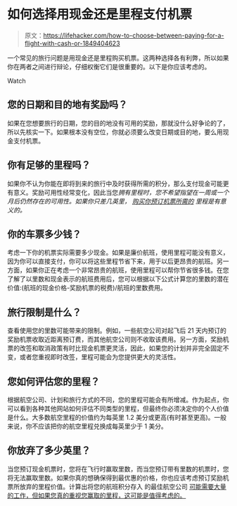 # 如何选择用现金还是里程支付机票

> 原文：<https://lifehacker.com/how-to-choose-between-paying-for-a-flight-with-cash-or-1849404623>

一个常见的旅行问题是用现金还是里程购买机票。这两种选择各有利弊，所以如果你在两者之间进行辩论，仔细权衡它们是很重要的。以下是你应该考虑的。

Watch

## **您的日期和目的地有奖励吗？**

如果在您想要旅行的日期，您的目的地没有可用的奖励，那就没什么好争论的了，所以先核实一下。如果根本没有空位，你就必须要么改变日期或目的地，要么用现金支付机票。

## 你有足够的里程吗？

如果你不认为你能在即将到来的旅行中及时获得所需的积分，那么支付现金可能更有意义。奖励可用性经常变化，因此当您*拥有里程时，您不希望指望在一周或一个月后仍然存在的可用性。如果你只差几英里， [购买你预订机票所需的](https://lifehacker.com/when-buying-points-and-miles-is-a-good-idea-and-when-i-1849389765) 里程是有意义的。*

## 你的车票多少钱？

考虑一下你的机票实际需要多少现金。如果是廉价航班，使用里程可能没有意义，因为你可以直接支付，你可以将这些里程节省下来，用于以后更昂贵的航班。另一方面，如果你正在考虑一个非常昂贵的航班，使用里程可以帮你节省很多钱。在您了解了以里数和现金表示的航班费用后，您可以根据以下公式计算您的里数的潜在价值:(航班的现金价格-奖励机票的税费)/航班的里数费用。

## 旅行限制是什么？

查看使用您的里数可能带来的限制。例如，一些航空公司对起飞后 21 天内预订的奖励机票收取近距离预订费，而其他航空公司则不收取该费用。另一方面，奖励机票的改签和取消政策有时比现金机票更灵活，因此，如果您的计划并非完全固定不变，或者您重视即时改签，里程可能会为您提供更大的灵活性。

## 您如何评估您的里程？

根据航空公司、计划和旅行方式的不同，您的里程可能会有所增减。作为起点，你可以看到各种其他网站如何评估不同类型的里程，但最终你必须决定你的个人价值是什么。大多数航空里程的价值约为每英里 1.2 美分或更高(有时甚至更高)。一般来说，你不应该把你的航空里程兑换成每英里少于 1 美分。

## 你放弃了多少英里？

当您预订现金机票时，您将在飞行时赢取里数，而当您预订带有里数的机票时，您将无法赢取里数。如果你真的想确保得到最优惠的价格，你也应该考虑预订奖励机票所放弃的里程价值。计算出将您的航班积分存入 的最佳航空公司 [可能需要大量的工作，但如果您真的重视您赢取的里程，这可能是值得考虑的。](https://lifehacker.com/how-to-get-the-most-out-of-your-frequent-flyer-miles-1849193486)